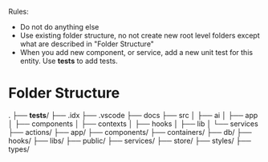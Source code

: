 Rules:
* Do not do anything else
* Use existing folder structure, no not create new root level folders except what are described in "Folder Structure"
* When you add new component, or service, add a new unit test  for this entity. Use __tests__ to add tests.
# Folder Structure
.
├── __tests__/
├── .idx
├── .vscode
├── docs
├── src
│   ├── ai
│   ├── app
│   ├── components
│   ├── contexts
│   ├── hooks
│   ├── lib
│   └── services
├── actions/
├── app/
├── components/
├── containers/
├── db/
├── hooks/
├── libs/
├── public/
├── services/
├── store/
├── styles/
├── types/

